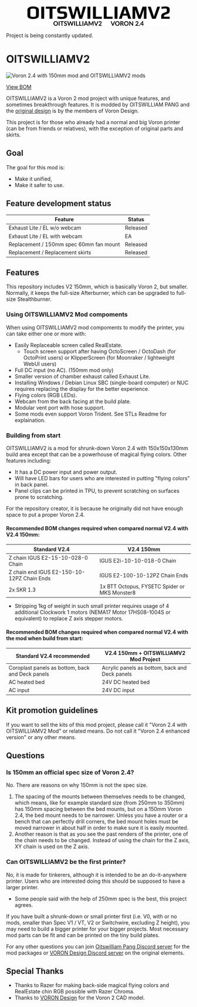 <p align=center>
    <a>
        <picture>
  <source media="(prefers-color-scheme: dark)" srcset="https://raw.githubusercontent.com/Bunny350/OITSWILLIAMV2/main/Media/Logo-whitetext.svg">
  <source media="(prefers-color-scheme: light)" srcset="https://raw.githubusercontent.com/Bunny350/OITSWILLIAMV2/main/Media/Logo.svg">
  <img alt="OITSWILLIAMV2" src="https://raw.githubusercontent.com/Bunny350/OITSWILLIAMV2/main/Media/Logo.svg">
</picture>
    </a>
</p>

Project is being constantly updated. 

# OITSWILLIAMV2

  <img alt="Voron 2.4 with 150mm mod and OITSWILLIAMV2 mods" src="https://raw.githubusercontent.com/Bunny350/OITSWILLIAMV2/main/Media/printer-render.png">
  
[View BOM](https://docs.google.com/spreadsheets/d/1hI7gKyXv_dqwRoAh5GxhNzBPyU9dn64bGJ1oHiKoa74/edit?usp=sharing)

OITSWILLIAMV2 is a Voron 2 mod project with unique features, and sometimes breakthrough features. It is modded by OITSWILLIAM PANG and the [original design](https://github.com/VoronDesign/Voron-2) is by the members of Voron Design.

This project is for those who already had a normal and big Voron printer (can be from friends or relatives), with the exception of original parts and skirts.

## Goal
The goal for this mod is:
* Make it unified,
* Make it safer to use.

## Feature development status

| Feature  | Status |
| ------------- | ------------- |
| Exhaust Lite / EL w/o webcam | Released |
| Exhaust Lite / EL with webcam | EA |
| Replacement / 150mm spec 60mm fan mount | Released |
| Replacement / Replacement skirts | Released |

## Features
This repository includes V2 150mm, which is basically Voron 2, but smaller. Normally, it keeps the full-size Afterburner, which can be upgraded to full-size Stealthburner.

### Using OITSWILLIAMV2 Mod compoments

When using OITSWILLIAMV2 mod compoments to modify the printer, you can take either one or more with:
* Easily Replaceable screen called RealEstate.
    * Touch screen support after having OctoScreen / OctoDash (for OctoPrint users) or KlipperScreen (for Moonraker / lightweight WebUI users)
* Full DC input (no AC). (150mm mod only)
* Smaller version of chamber exhaust called Exhaust Lite.
* Installing Windows / Debian Linux SBC (single-board computer) or NUC requires replacing the display for the better experience.
* Flying colors (RGB LEDs).
* Webcam from the back facing at the build plate.
* Modular vent port with hose support.
* Some mods even support Voron Trident. See STLs Readme for explaination.

### Building from start

OITSWILLIAMV2 is a mod for shrunk-down Voron 2.4 with 150x150x130mm build area except that can be a powerhouse of magical flying colors. Other features including:
* It has a DC power input and power output.
* Will have LED bars for users who are interested in putting "flying colors" in back panel.
* Panel clips can be printed in TPU, to prevent scratching on surfaces prone to scratching.

For the repository creator, it is because he originally did not have enough space to put a proper Voron 2.4.

#### Recommended BOM changes required when compared normal V2.4 with V2.4 150mm:
| Standard V2.4  | V2.4 150mm |
| ------------- | ------------- |
| Z chain IGUS E2-15-10-028-0 Chain | IGUS E2i-10-10-018-0 Chain |
| Z chain end IGUS E2-150-10-12PZ Chain Ends | IGUS E2-100-10-12PZ Chain Ends |
| 2x SKR 1.3 | 1x BTT Octopus, FYSETC Spider or MKS Monster8 |

* Stripping 1kg of weight in such small printer requires usage of 4 additional Clockwork 1 motors (NEMA17 Motor 17HS08-1004S or equivalent) to replace Z axis stepper motors.

#### Recommended BOM changes required when compared normal V2.4 with the mod when build from start:
| Standard V2.4 recommended | V2.4 150mm + OITSWILLIAMV2 Mod Project |
| ------------------------- | ------------------------- |
| Coroplast panels as bottom, back and Deck panels |   Acrylic panels as bottom, back and Deck panels|
| AC heated bed | 24V DC heated bed |
| AC input | 24V DC input |

## Kit promotion guidelines
If you want to sell the kits of this mod project, please call it "Voron 2.4 with OITSWILLIAMV2 Mod" or related means. Do not call it "Voron 2.4 enhanced version" or any other means.

## Questions
### Is 150mm an official spec size of Voron 2.4?
No. There are reasons on why 150mm is not the spec size.
1. The spacing of the mounts between themselves needs to be changed, which means, like for example standard size (from 250mm to 350mm) has 150mm spacing between the bed mounts, but on a 150mm Voron 2.4, the bed mount needs to be narrower. Unless you have a router or a bench that can perfectly drill corners, the bed mount holes must be moved narrower in about half in order to make sure it is easily mounted.
2. Another reason is that as you see the past renders of the printer, one of the chain needs to be changed. Instead of using the chain for the Z axis, XY chain is used on the Z axis.
### Can OITSWILLIAMV2 be the first printer?
No, it is made for tinkerers, although it is intended to be an do-it-anywhere printer. Users who are interested doing this should be supposed to have a larger printer.

* Some people said with the help of 250mm spec is the best, this project agrees.

If you have built a shrunk-down or small printer first (i.e. V0, with or no mods, smaller than Spec V1 / VT, V2 or Switchwire, excluding Z height), you may need to build a bigger printer for your bigger projects. Most necessary mod parts can be fit and can be printed on the tiny build plates.

For any other questions you can join [Oitswilliam Pang Discord server](https://discord.gg/Cu6e9ra) for the mod packages or [VORON Design Discord server](https://discord.gg/voron) on the original elements.

## Special Thanks
* Thanks to Razer for making back-side magical flying colors and RealEstate chin RGB possible with Razer Chroma.
* Thanks to [VORON Design](https://github.com/VoronDesign) for the Voron 2 CAD model.